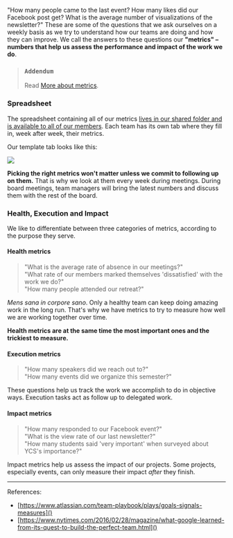 "How many people came to the last event? How many likes did our Facebook post get? What is the average number of visualizations of the newsletter?" These are some of the questions that we ask ourselves on a weekly basis as we try to understand how our teams are doing and how they can improve. We call the answers to these questions our **"metrics" – numbers that help us assess the performance and impact of the work we do**.

> ### `Addendum`  
> Read [More about metrics](https://medium.com/@felipap/more-about-metrics-5afa1151c7df).

### Spreadsheet

The spreadsheet containing all of our metrics [lives in our shared folder and is available to all of our members](https://docs.google.com/spreadsheets/d/1BLYrQrd-UTvufIzzDQ3Dmyy7skhIQh9CD8W_69eHE_M/edit). Each team has its own tab where they fill in, week after week, their metrics.

Our template tab looks like this:

![](http://i.imgur.com/JZG89ZP.png?1)

**Picking the right metrics won't matter unless we commit to following up on them.** That is why we look at them every week during meetings. During board meetings, team managers will bring the latest numbers and discuss them with the rest of the board.

### Health, Execution and Impact

We like to differentiate between three categories of metrics, according to the purpose they serve.

#### Health metrics

> "What is the average rate of absence in our meetings?"  
> "What rate of our members marked themselves 'dissatisfied' with the work we do?"  
> "How many people attended our retreat?"

_Mens sana in corpore sano_. Only a healthy team can keep doing amazing work in the long run. That's why we have metrics to try to measure how well we are working together over time.

**Health metrics are at the same time the most important ones and the trickiest to measure.**

#### Execution metrics

> "How many speakers did we reach out to?"  
> "How many events did we organize this semester?"  

These questions help us track the work we accomplish to do in objective ways. Execution tasks act as follow up to delegated work.

#### Impact metrics

> "How many responded to our Facebook event?"  
> "What is the view rate of our last newsletter?"  
> "How many students said 'very important' when surveyed about YCS's importance?"

Impact metrics help us assess the impact of our projects. Some projects, especially events, can only measure their impact _after_ they finish.

---

References:

- [https://www.atlassian.com/team-playbook/plays/goals-signals-measures]()
- [https://www.nytimes.com/2016/02/28/magazine/what-google-learned-from-its-quest-to-build-the-perfect-team.html]()
